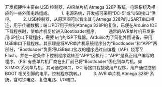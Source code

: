 开发板硬件主要由 USB 控制器，AVR单片机 Atmega 328P 系统，电源系统及相应的一些外围电路组成。 
　　1. 电源系统，开发板可采用“DC-5”或“USB接口”供电。 
　　2. USB控制器，从原理图可以看出其与Atmega 328P的USART串口相连，用于传输数据；端口PD7用于控制Atmega 328P的复位，已便在Arduino IDE下载程序时，使单片机复位进入Bootloader程序。 
　　通常的AVR单片机开发采用ISP接口下载程序，需要专门的ISP下载器。Arduino为了简化外围设备，采用USB串口下载程序。其原理是将AVR单片机系统程序分为“Bootloader”和“APP”两部分，“Bootloader”负责将USB串口接收的程序通过自编程（IAP）烧写至Flash，并在一定条件下控制程序跳转至“APP”区执行；“APP”是真正用户编写的程序。（PS: 有些单片机厂商在出厂前已将“Bootloader”固化到单片机，如 STM32 系列单片机，其可通过串口，I2C 等接口程接收用户程序，用户通过控制 BOOT 相关引脚的电平，控制程序跳转。） 
　　3. AVR 单片机 Atmega 328P 系统，含时钟电路、复位电路、I/O端口。 
